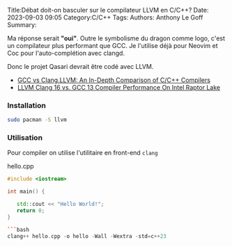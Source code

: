 Title:Débat doit-on basculer sur le compilateur LLVM en C/C++?
Date: 2023-09-03 09:05
Category:C/C++
Tags:
Authors: Anthony Le Goff
Summary:

Ma réponse serait **"oui"**. Outre le symbolisme du dragon comme logo, c'est un compilateur plus performant que GCC. Je l'utilise déjà pour Neovim et Coc pour l'auto-complétion avec clangd.

Donc le projet Qasari devrait être codé avec LLVM.

* [GCC vs Clang.LLVM: An In-Depth Comparison of C/C++ Compilers](https://alibabatech.medium.com/gcc-vs-clang-llvm-an-in-depth-comparison-of-c-c-compilers-899ede2be378)
* [LLVM Clang 16 vs. GCC 13 Compiler Performance On Intel Raptor Lake](https://www.phoronix.com/review/gcc13-clang16-raptorlake)

### Installation

```bash
sudo pacman -S llvm
```

### Utilisation

Pour compiler on utilise l'utilitaire en front-end `clang`

hello.cpp
```cpp
#include <iostream>

int main() {

   std::cout << "Hello World!";
   return 0;
}

```bash
clang++ hello.cpp -o hello -Wall -Wextra -std=c++23
```
